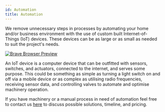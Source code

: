 ```yaml
---
id: Automation
title: Automation
---
```


We remove unnecessary steps in processes by automating your home and/or business environment with the use of custom built Internet-of-Things (IoT) devices. These devices can be as large or as small as needed to suit the project's needs.

[<img alt="Brave Browser Preview" src="/img/BraveBrowser.png" />](https://www.raspberrypi.org/)

An IoT device is a computer device that can be outfitted with sensors, switches, and actuators, connected to the internet, and serves some purpose. This could be something as simple as turning a light switch on and off via a mobile device or as complex as utilising radio frequencies, receiving sensor data, and controlling valves to automate and optimise machinery operation. 

If you have machinery or a manual process in need of automation feel free to contact us [here](Contact.md) to discuss possible solutions, timeline, and pricing.
